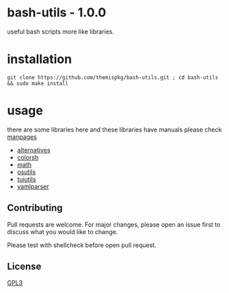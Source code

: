 # bash-utils - 1.0.0
useful bash scripts more like libraries.

# installation
```
git clone https://github.com/themispkg/bash-utils.git ; cd bash-utils && sudo make install
```
# usage
there are some libraries here and these libraries have manuals please check [manpages]()
- [alternatives]()
- [colorsh]()
- [math]()
- [osutils]()
- [tuiutils]()
- [yamlparser]()

## Contributing
Pull requests are welcome. For major changes, please open an issue first to discuss what you would like to change.

Please test with shellcheck before open pull request.

## License
[GPL3](https://choosealicense.com/licenses/gpl-3.0/)
